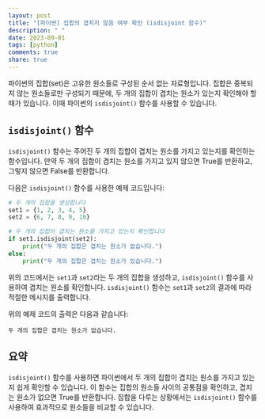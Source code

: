 ```yaml
---
layout: post
title: "[파이썬] 집합의 겹치지 않음 여부 확인 (isdisjoint 함수)"
description: " "
date: 2023-09-01
tags: [python]
comments: true
share: true
---
```


파이썬의 집합(set)은 고유한 원소들로 구성된 순서 없는 자료형입니다. 집합은 중복되지 않는 원소들로만 구성되기 때문에, 두 개의 집합이 겹치는 원소가 있는지 확인해야 할 때가 있습니다. 이때 파이썬의 `isdisjoint()` 함수를 사용할 수 있습니다.

## `isdisjoint()` 함수
`isdisjoint()` 함수는 주어진 두 개의 집합이 겹치는 원소를 가지고 있는지를 확인하는 함수입니다. 만약 두 개의 집합이 겹치는 원소를 가지고 있지 않으면 True를 반환하고, 그렇지 않으면 False를 반환합니다.

다음은 `isdisjoint()` 함수를 사용한 예제 코드입니다:

```python
# 두 개의 집합을 생성합니다
set1 = {1, 2, 3, 4, 5}
set2 = {6, 7, 8, 9, 10}

# 두 개의 집합이 겹치는 원소를 가지고 있는지 확인합니다
if set1.isdisjoint(set2):
    print("두 개의 집합은 겹치는 원소가 없습니다.")
else:
    print("두 개의 집합은 겹치는 원소가 있습니다.")
```

위의 코드에서는 `set1`과 `set2`라는 두 개의 집합을 생성하고, `isdisjoint()` 함수를 사용하여 겹치는 원소를 확인합니다. `isdisjoint()` 함수는 `set1`과 `set2`의 결과에 따라 적절한 메시지를 출력합니다.

위의 예제 코드의 출력은 다음과 같습니다:

```
두 개의 집합은 겹치는 원소가 없습니다.
```

## 요약
`isdisjoint()` 함수를 사용하면 파이썬에서 두 개의 집합이 겹치는 원소를 가지고 있는지 쉽게 확인할 수 있습니다. 이 함수는 집합의 원소들 사이의 공통점을 확인하고, 겹치는 원소가 없으면 True를 반환합니다. 집합을 다루는 상황에서는 `isdisjoint()` 함수를 사용하여 효과적으로 원소들을 비교할 수 있습니다.
